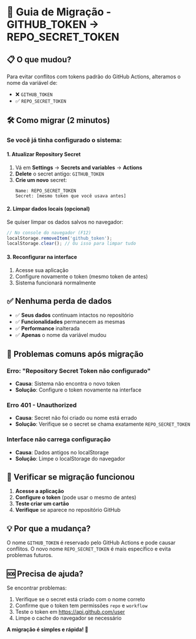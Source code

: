 # 🔄 Guia de Migração - GITHUB_TOKEN → REPO_SECRET_TOKEN

## 📋 **O que mudou?**

Para evitar conflitos com tokens padrão do GitHub Actions, alteramos o nome da variável de:
- ❌ `GITHUB_TOKEN` 
- ✅ `REPO_SECRET_TOKEN`

## 🛠️ **Como migrar (2 minutos)**

### **Se você já tinha configurado o sistema:**

#### **1. Atualizar Repository Secret**
1. Vá em **Settings** → **Secrets and variables** → **Actions**
2. **Delete** o secret antigo: `GITHUB_TOKEN`
3. **Crie um novo** secret:
   ```
   Name: REPO_SECRET_TOKEN
   Secret: [mesmo token que você usava antes]
   ```

#### **2. Limpar dados locais (opcional)**
Se quiser limpar os dados salvos no navegador:
```javascript
// No console do navegador (F12)
localStorage.removeItem('github_token');
localStorage.clear(); // Ou isso para limpar tudo
```

#### **3. Reconfigurar na interface**
1. Acesse sua aplicação
2. Configure novamente o token (mesmo token de antes)
3. Sistema funcionará normalmente

## ✅ **Nenhuma perda de dados**

- ✅ **Seus dados** continuam intactos no repositório
- ✅ **Funcionalidades** permanecem as mesmas
- ✅ **Performance** inalterada
- ✅ **Apenas** o nome da variável mudou

## 🚨 **Problemas comuns após migração**

### **Erro: "Repository Secret Token não configurado"**
- **Causa**: Sistema não encontra o novo token
- **Solução**: Configure o token novamente na interface

### **Erro 401 - Unauthorized**  
- **Causa**: Secret não foi criado ou nome está errado
- **Solução**: Verifique se o secret se chama exatamente `REPO_SECRET_TOKEN`

### **Interface não carrega configuração**
- **Causa**: Dados antigos no localStorage
- **Solução**: Limpe o localStorage do navegador

## 🎯 **Verificar se migração funcionou**

1. **Acesse a aplicação**
2. **Configure o token** (pode usar o mesmo de antes)
3. **Teste criar um cartão**
4. **Verifique** se aparece no repositório GitHub

## 💡 **Por que a mudança?**

O nome `GITHUB_TOKEN` é reservado pelo GitHub Actions e pode causar conflitos. O novo nome `REPO_SECRET_TOKEN` é mais específico e evita problemas futuros.

## 🆘 **Precisa de ajuda?**

Se encontrar problemas:
1. Verifique se o secret está criado com o nome correto
2. Confirme que o token tem permissões `repo` e `workflow`  
3. Teste o token em https://api.github.com/user
4. Limpe o cache do navegador se necessário

**A migração é simples e rápida! 🚀**